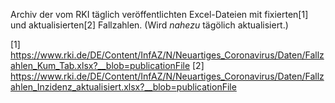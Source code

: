 Archiv der vom RKI täglich veröffentlichten Excel-Dateien mit fixierten[1] und aktualisierten[2] Fallzahlen.
(Wird _nahezu_ tägölich aktualisiert.)

[1] https://www.rki.de/DE/Content/InfAZ/N/Neuartiges_Coronavirus/Daten/Fallzahlen_Kum_Tab.xlsx?__blob=publicationFile
[2] https://www.rki.de/DE/Content/InfAZ/N/Neuartiges_Coronavirus/Daten/Fallzahlen_Inzidenz_aktualisiert.xlsx?__blob=publicationFile

